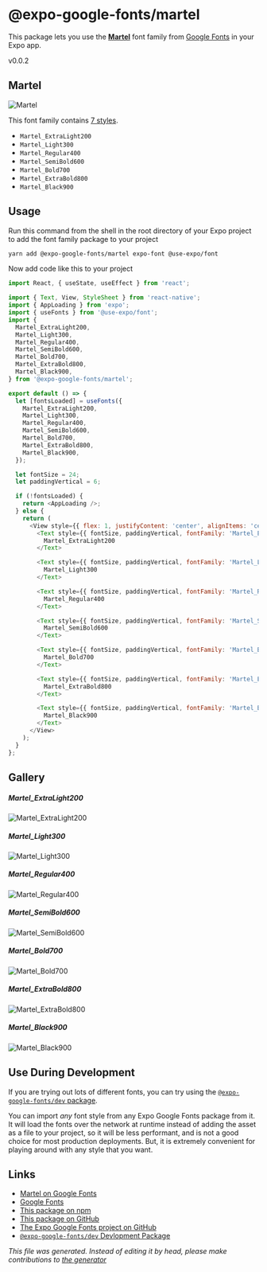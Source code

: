 # @expo-google-fonts/martel

This package lets you use the [**Martel**](https://fonts.google.com/specimen/Martel) font family from [Google Fonts](https://fonts.google.com/) in your Expo app.

v0.0.2

## Martel

![Martel](./font-family.png)

This font family contains [7 styles](#gallery).

- `Martel_ExtraLight200`
- `Martel_Light300`
- `Martel_Regular400`
- `Martel_SemiBold600`
- `Martel_Bold700`
- `Martel_ExtraBold800`
- `Martel_Black900`

## Usage

Run this command from the shell in the root directory of your Expo project to add the font family package to your project
```sh
yarn add @expo-google-fonts/martel expo-font @use-expo/font
```

Now add code like this to your project
```js
import React, { useState, useEffect } from 'react';

import { Text, View, StyleSheet } from 'react-native';
import { AppLoading } from 'expo';
import { useFonts } from '@use-expo/font';
import {
  Martel_ExtraLight200,
  Martel_Light300,
  Martel_Regular400,
  Martel_SemiBold600,
  Martel_Bold700,
  Martel_ExtraBold800,
  Martel_Black900,
} from '@expo-google-fonts/martel';

export default () => {
  let [fontsLoaded] = useFonts({
    Martel_ExtraLight200,
    Martel_Light300,
    Martel_Regular400,
    Martel_SemiBold600,
    Martel_Bold700,
    Martel_ExtraBold800,
    Martel_Black900,
  });

  let fontSize = 24;
  let paddingVertical = 6;

  if (!fontsLoaded) {
    return <AppLoading />;
  } else {
    return (
      <View style={{ flex: 1, justifyContent: 'center', alignItems: 'center' }}>
        <Text style={{ fontSize, paddingVertical, fontFamily: 'Martel_ExtraLight200' }}>
          Martel_ExtraLight200
        </Text>

        <Text style={{ fontSize, paddingVertical, fontFamily: 'Martel_Light300' }}>
          Martel_Light300
        </Text>

        <Text style={{ fontSize, paddingVertical, fontFamily: 'Martel_Regular400' }}>
          Martel_Regular400
        </Text>

        <Text style={{ fontSize, paddingVertical, fontFamily: 'Martel_SemiBold600' }}>
          Martel_SemiBold600
        </Text>

        <Text style={{ fontSize, paddingVertical, fontFamily: 'Martel_Bold700' }}>
          Martel_Bold700
        </Text>

        <Text style={{ fontSize, paddingVertical, fontFamily: 'Martel_ExtraBold800' }}>
          Martel_ExtraBold800
        </Text>

        <Text style={{ fontSize, paddingVertical, fontFamily: 'Martel_Black900' }}>
          Martel_Black900
        </Text>
      </View>
    );
  }
};

```

## Gallery

##### Martel_ExtraLight200
![Martel_ExtraLight200](./c4024da71647bc66c6880037b41d29ad5ae7b5426518ad225ee14562d6dae75a.ttf.png)

##### Martel_Light300
![Martel_Light300](./138cff935a5284819d91b6908fed6fc1cb770eddf8d812c17ef1dc6092010fb9.ttf.png)

##### Martel_Regular400
![Martel_Regular400](./0bd68a5be6ee9107bc21ade86bd0199d47d96c7895a7a1c2c3080377779b268a.ttf.png)

##### Martel_SemiBold600
![Martel_SemiBold600](./d22af0f3a51da296280637f9124f2579cf8b495c74ce080f84aca6ad6c12c889.ttf.png)

##### Martel_Bold700
![Martel_Bold700](./5b81175087fcd5061785115771a9e1c7ab3c69ca0de682426b8338a372e23153.ttf.png)

##### Martel_ExtraBold800
![Martel_ExtraBold800](./3e03eaab1b6ec761214d4dc76edf835a3eafc1c7170942a240f46c25a571bd41.ttf.png)

##### Martel_Black900
![Martel_Black900](./8d00654db8f5901e4a51129ff21160fe34513ff2284309ccd0b00cc79684c7cb.ttf.png)


## Use During Development

If you are trying out lots of different fonts, you can try using the [`@expo-google-fonts/dev` package](https://www.npmjs.com/package/@expo-google-fonts/dev).

You can import *any* font style from any Expo Google Fonts package from it. It will load the fonts
over the network at runtime instead of adding the asset as a file to your project, so it will be 
less performant, and is not a good choice for most production deployments. But, it is extremely convenient
for playing around with any style that you want.

## Links

- [Martel on Google Fonts](https://fonts.google.com/specimen/Martel)
- [Google Fonts](https://fonts.google.com/)
- [This package on npm](https://www.npmjs.com/package/@expo-google-fonts/martel)
- [This package on GitHub](https://github.com/expo/google-fonts/tree/master/font-packages/martel)
- [The Expo Google Fonts project on GitHub](https://github.com/expo/google-fonts)
- [`@expo-google-fonts/dev` Devlopment Package](https://github.com/expo/google-fonts/tree/master/font-packages/dev)


*This file was generated. Instead of editing it by head, please make contributions to [the generator](https://github.com/expo/google-fonts/tree/master/packages/generator)*

